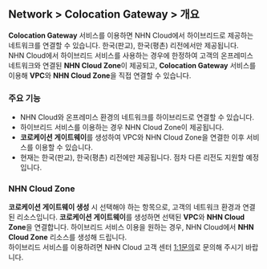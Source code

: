 ## Network > Colocation Gateway > 개요

**Colocation Gateway** 서비스를 이용하면 NHN Cloud에서 하이브리드로 제공하는 네트워크를 연결할 수 있습니다. 한국(판교), 한국(평촌) 리전에서만 제공됩니다.<br>
NHN Cloud에서 하이브리드 서비스를 사용하는 경우에 한정하여 고객의 온프레미스 네트워크와 연결된 **NHN Cloud Zone**이 제공되고, **Colocation Gateway** 서비스를 이용해 **VPC**와 **NHN Cloud Zone**을 직접 연결할 수 있습니다.

### 주요 기능

* NHN Cloud와 온프레미스 환경의 네트워크를 하이브리드로 연결할 수 있습니다.
* 하이브리드 서비스를 이용하는 경우 NHN Cloud Zone이 제공됩니다.
* **코로케이션 게이트웨이**를 생성하여 VPC와 NHN Cloud Zone을 연결한 이후 서비스를 이용할 수 있습니다.
* 현재는 한국(판교), 한국(평촌) 리전에만 제공됩니다. 점차 다른 리전도 지원할 예정입니다.

### NHN Cloud Zone

**코로케이션 게이트웨이 생성** 시 선택해야 하는 항목으로, 고객의 네트워크 환경과 연결된 리소스입니다. **코로케이션 게이트웨이**를 생성하면 선택된 **VPC**와 **NHN Cloud Zone**을 연결합니다. 하이브리드 서비스 이용을 원하는 경우, NHN Cloud에서 **NHN Cloud Zone** 리소스를 생성해 드립니다.<br>하이브리드 서비스를 이용하려면 NHN Cloud 고객 센터 [1:1문의](https://www.toast.com/kr/support/inquiry)로 문의해 주시기 바랍니다.
